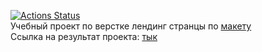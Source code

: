 [![Actions Status](https://github.com/moxa-rumin/layout-designer-project-58/workflows/hexlet-check/badge.svg)](https://github.com/moxa-rumin/layout-designer-project-58/actions)<br>
Учебный проект по верстке лендинг странцы по <a href='https://www.figma.com/file/qV9FZGELdeKMsk63QLiKXY/Hexlet-LayoutDesigner-Project.-Cognitive-Biases' target="_blank">макету</a><br>
Ссылка на результат проекта: <a href='https://cognit-distort.surge.sh/' target="_blank">тык</a>

